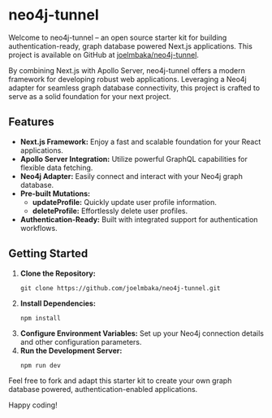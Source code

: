 # neo4j-tunnel

Welcome to neo4j-tunnel – an open source starter kit for building authentication-ready, graph database powered Next.js applications. This project is available on GitHub at [joelmbaka/neo4j-tunnel](https://github.com/joelmbaka/neo4j-tunnel).

By combining Next.js with Apollo Server, neo4j-tunnel offers a modern framework for developing robust web applications. Leveraging a Neo4j adapter for seamless graph database connectivity, this project is crafted to serve as a solid foundation for your next project.

## Features

- **Next.js Framework:** Enjoy a fast and scalable foundation for your React applications.
- **Apollo Server Integration:** Utilize powerful GraphQL capabilities for flexible data fetching.
- **Neo4j Adapter:** Easily connect and interact with your Neo4j graph database.
- **Pre-built Mutations:** 
  - **updateProfile:** Quickly update user profile information.
  - **deleteProfile:** Effortlessly delete user profiles.
- **Authentication-Ready:** Built with integrated support for authentication workflows.

## Getting Started

1. **Clone the Repository:**
   ```
   git clone https://github.com/joelmbaka/neo4j-tunnel.git
   ```
2. **Install Dependencies:**
   ```
   npm install
   ```
3. **Configure Environment Variables:**
   Set up your Neo4j connection details and other configuration parameters.
4. **Run the Development Server:**
   ```
   npm run dev
   ```

Feel free to fork and adapt this starter kit to create your own graph database powered, authentication-enabled applications.

Happy coding!


